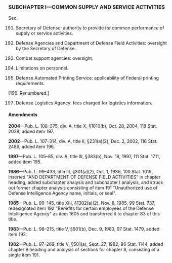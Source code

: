 ### SUBCHAPTER I—COMMON SUPPLY AND SERVICE ACTIVITIES ###

Sec.

191. Secretary of Defense: authority to provide for common performance of supply or service activities.

192. Defense Agencies and Department of Defense Field Activities: oversight by the Secretary of Defense.

193. Combat support agencies: oversight.

194. Limitations on personnel.

195. Defense Automated Printing Service: applicability of Federal printing requirements.

[196. Renumbered.]

197. Defense Logistics Agency: fees charged for logistics information.

#### Amendments ####

**2004**—Pub. L. 108–375, div. A, title X, §1010(b), Oct. 28, 2004, 118 Stat. 2038, added item 197.

**2002**—Pub. L. 107–314, div. A, title II, §231(a)(2), Dec. 2, 2002, 116 Stat. 2489, added item 196.

**1997**—Pub. L. 105–85, div. A, title III, §383(b), Nov. 18, 1997, 111 Stat. 1711, added item 195.

**1986**—Pub. L. 99–433, title III, §301(a)(2), Oct. 1, 1986, 100 Stat. 1019, inserted "AND DEPARTMENT OF DEFENSE FIELD ACTIVITIES" in chapter heading, added subchapter analysis and subchapter I analysis, and struck out former chapter analysis consisting of item 191 "Unauthorized use of Defense Intelligence Agency name, initials, or seal".

**1985**—Pub. L. 99–145, title XIII, §1302(a)(2), Nov. 8, 1985, 99 Stat. 737, redesignated item 192 "Benefits for certain employees of the Defense Intelligence Agency" as item 1605 and transferred it to chapter 83 of this title.

**1983**—Pub. L. 98–215, title V, §501(b), Dec. 9, 1983, 97 Stat. 1479, added item 192.

**1982**—Pub. L. 97–269, title V, §501(a), Sept. 27, 1982, 96 Stat. 1144, added chapter 8 heading and analysis of sections for chapter 8, consisting of a single item 191.
